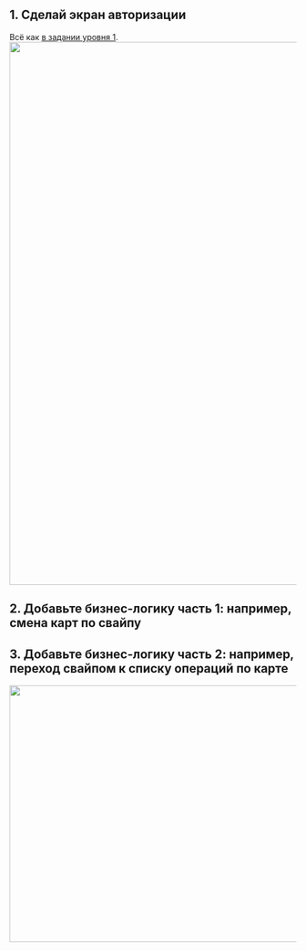 ## 1. Сделай экран авторизации
Всё как [в задании уровня 1](https://github.com/kontur-flutterton/Flutterthon/tree/master/Tasks/Level1).
<img src="https://github.com/kontur-flutterton/Flutterton/blob/master/Tasks/Level1/src/complete.png" width="514" height="952">
## 2. Добавьте бизнес-логику часть 1: например, смена карт по свайпу
## 3. Добавьте бизнес-логику часть 2: например, переход свайпом к списку операций по карте
                                                                                                                            
<img src="https://github.com/kontur-flutterton/Flutterton/blob/master/Tasks/Level2/src/banking.gif" width="600" height="450">
